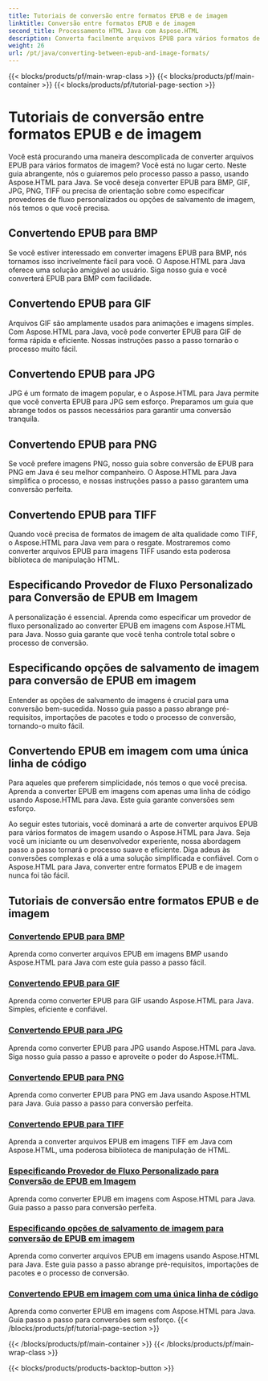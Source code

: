 ```yaml
---
title: Tutoriais de conversão entre formatos EPUB e de imagem
linktitle: Conversão entre formatos EPUB e de imagem
second_title: Processamento HTML Java com Aspose.HTML
description: Converta facilmente arquivos EPUB para vários formatos de imagem usando Aspose.HTML para Java. Guia passo a passo para conversões perfeitas.
weight: 26
url: /pt/java/converting-between-epub-and-image-formats/
---
```


{{< blocks/products/pf/main-wrap-class >}}
{{< blocks/products/pf/main-container >}}
{{< blocks/products/pf/tutorial-page-section >}}

# Tutoriais de conversão entre formatos EPUB e de imagem


Você está procurando uma maneira descomplicada de converter arquivos EPUB para vários formatos de imagem? Você está no lugar certo. Neste guia abrangente, nós o guiaremos pelo processo passo a passo, usando Aspose.HTML para Java. Se você deseja converter EPUB para BMP, GIF, JPG, PNG, TIFF ou precisa de orientação sobre como especificar provedores de fluxo personalizados ou opções de salvamento de imagem, nós temos o que você precisa.

## Convertendo EPUB para BMP
Se você estiver interessado em converter imagens EPUB para BMP, nós tornamos isso incrivelmente fácil para você. O Aspose.HTML para Java oferece uma solução amigável ao usuário. Siga nosso guia e você converterá EPUB para BMP com facilidade. 

## Convertendo EPUB para GIF
Arquivos GIF são amplamente usados para animações e imagens simples. Com Aspose.HTML para Java, você pode converter EPUB para GIF de forma rápida e eficiente. Nossas instruções passo a passo tornarão o processo muito fácil.

## Convertendo EPUB para JPG
JPG é um formato de imagem popular, e o Aspose.HTML para Java permite que você converta EPUB para JPG sem esforço. Preparamos um guia que abrange todos os passos necessários para garantir uma conversão tranquila.

## Convertendo EPUB para PNG
Se você prefere imagens PNG, nosso guia sobre conversão de EPUB para PNG em Java é seu melhor companheiro. O Aspose.HTML para Java simplifica o processo, e nossas instruções passo a passo garantem uma conversão perfeita.

## Convertendo EPUB para TIFF
Quando você precisa de formatos de imagem de alta qualidade como TIFF, o Aspose.HTML para Java vem para o resgate. Mostraremos como converter arquivos EPUB para imagens TIFF usando esta poderosa biblioteca de manipulação HTML.

## Especificando Provedor de Fluxo Personalizado para Conversão de EPUB em Imagem
A personalização é essencial. Aprenda como especificar um provedor de fluxo personalizado ao converter EPUB em imagens com Aspose.HTML para Java. Nosso guia garante que você tenha controle total sobre o processo de conversão.

## Especificando opções de salvamento de imagem para conversão de EPUB em imagem
Entender as opções de salvamento de imagens é crucial para uma conversão bem-sucedida. Nosso guia passo a passo abrange pré-requisitos, importações de pacotes e todo o processo de conversão, tornando-o muito fácil.

## Convertendo EPUB em imagem com uma única linha de código
Para aqueles que preferem simplicidade, nós temos o que você precisa. Aprenda a converter EPUB em imagens com apenas uma linha de código usando Aspose.HTML para Java. Este guia garante conversões sem esforço.

Ao seguir estes tutoriais, você dominará a arte de converter arquivos EPUB para vários formatos de imagem usando o Aspose.HTML para Java. Seja você um iniciante ou um desenvolvedor experiente, nossa abordagem passo a passo tornará o processo suave e eficiente. Diga adeus às conversões complexas e olá a uma solução simplificada e confiável. Com o Aspose.HTML para Java, converter entre formatos EPUB e de imagem nunca foi tão fácil.
## Tutoriais de conversão entre formatos EPUB e de imagem
### [Convertendo EPUB para BMP](./convert-epub-to-bmp/)
Aprenda como converter arquivos EPUB em imagens BMP usando Aspose.HTML para Java com este guia passo a passo fácil.
### [Convertendo EPUB para GIF](./convert-epub-to-gif/)
Aprenda como converter EPUB para GIF usando Aspose.HTML para Java. Simples, eficiente e confiável.
### [Convertendo EPUB para JPG](./convert-epub-to-jpg/)
Aprenda como converter EPUB para JPG usando Aspose.HTML para Java. Siga nosso guia passo a passo e aproveite o poder do Aspose.HTML.
### [Convertendo EPUB para PNG](./convert-epub-to-png/)
Aprenda como converter EPUB para PNG em Java usando Aspose.HTML para Java. Guia passo a passo para conversão perfeita.
### [Convertendo EPUB para TIFF](./convert-epub-to-tiff/)
Aprenda a converter arquivos EPUB em imagens TIFF em Java com Aspose.HTML, uma poderosa biblioteca de manipulação de HTML.
### [Especificando Provedor de Fluxo Personalizado para Conversão de EPUB em Imagem](./convert-epub-to-image-specify-custom-stream-provider/)
Aprenda como converter EPUB em imagens com Aspose.HTML para Java. Guia passo a passo para conversão perfeita.
### [Especificando opções de salvamento de imagem para conversão de EPUB em imagem](./convert-epub-to-image-specify-image-save-options/)
Aprenda como converter arquivos EPUB em imagens usando Aspose.HTML para Java. Este guia passo a passo abrange pré-requisitos, importações de pacotes e o processo de conversão.
### [Convertendo EPUB em imagem com uma única linha de código](./convert-epub-to-image-single-line/)
Aprenda como converter EPUB em imagens com Aspose.HTML para Java. Guia passo a passo para conversões sem esforço.
{{< /blocks/products/pf/tutorial-page-section >}}

{{< /blocks/products/pf/main-container >}}
{{< /blocks/products/pf/main-wrap-class >}}

{{< blocks/products/products-backtop-button >}}
